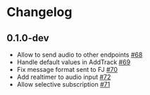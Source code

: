 # Changelog

## 0.1.0-dev

- Allow to send audio to other endpoints [#68](https://github.com/fishjam-cloud/membrane_rtc_engine/pull/68)
- Handle default values in AddTrack [#69](https://github.com/fishjam-cloud/membrane_rtc_engine/pull/69)
- Fix message format sent to FJ [#70](https://github.com/fishjam-cloud/membrane_rtc_engine/pull/70)
- Add realtimer to audio input [#72](https://github.com/fishjam-cloud/membrane_rtc_engine/pull/72)
- Allow selective subscription [#71](https://github.com/fishjam-cloud/membrane_rtc_engine/pull/71)
